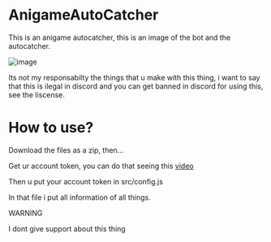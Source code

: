 # AnigameAutoCatcher

This is an anigame autocatcher, this is an image of the bot and the autocatcher.

![image](https://vyrekxd.is-inside.me/KA2shdFc.png)

Its not my responsabilty the things that u make with this thing, i want to say that this is ilegal in discord and you can get banned in discord for using this, see the liscense.

# How to use?

Download the files as a zip, then...

Get ur account token, you can do that seeing this [video](https://www.youtube.com/watch?v=WWHZoa0SxCc&ab_channel=TroubleChute)

Then u put your account token in src/config.js

In that file i put all information of all things.

WARNING

I dont give support about this thing
